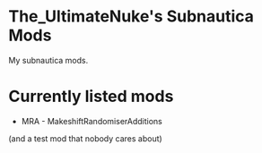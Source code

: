 # The_UltimateNuke's Subnautica Mods
My subnautica mods.

# Currently listed mods
- MRA - MakeshiftRandomiserAdditions

(and a test mod that nobody cares about)

